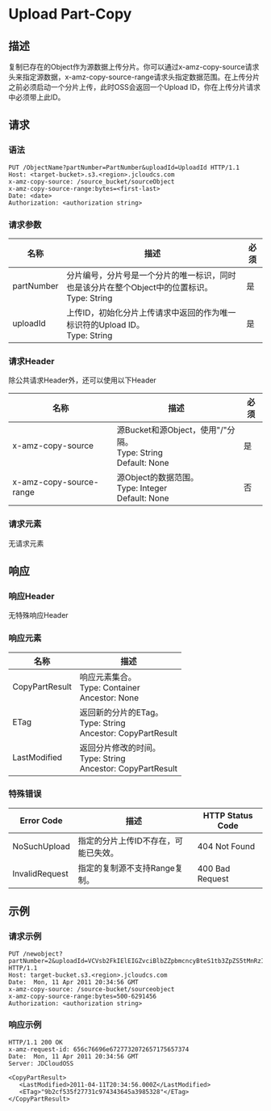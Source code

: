 # Upload Part-Copy

## 描述
复制已存在的Object作为源数据上传分片。你可以通过x-amz-copy-source请求头来指定源数据，x-amz-copy-source-range请求头指定数据范围。在上传分片之前必须启动一个分片上传，此时OSS会返回一个Upload ID，你在上传分片请求中必须带上此ID。

## 请求
### 语法
```
PUT /ObjectName?partNumber=PartNumber&uploadId=UploadId HTTP/1.1
Host: <target-bucket>.s3.<region>.jcloudcs.com 
x-amz-copy-source: /source_bucket/sourceObject
x-amz-copy-source-range:bytes=<first-last>
Date: <date>
Authorization: <authorization string>
```

### 请求参数

名称|描述|必须
---|---|---
partNumber|分片编号，分片号是一个分片的唯一标识，同时也是该分片在整个Object中的位置标识。<br>Type: String|是
uploadId|上传ID，初始化分片上传请求中返回的作为唯一标识符的Upload ID。<br>Type: String|是
### 请求Header
除公共请求Header外，还可以使用以下Header

名称|描述|必须
---|---|---
x-amz-copy-source|源Bucket和源Object，使用"/"分隔。<br>Type: String<br>Default: None|是
x-amz-copy-source-range|源Object的数据范围。<br>Type: Integer<br>Default: None|否

### 请求元素
无请求元素

## 响应
### 响应Header
无特殊响应Header

### 响应元素

名称|描述
---|---
CopyPartResult|响应元素集合。<br>Type: Container<br>Ancestor: None
ETag|返回新的分片的ETag。<br>Type: String<br>Ancestor: CopyPartResult
LastModified|返回分片修改的时间。<br>Type: String<br>Ancestor: CopyPartResult

### 特殊错误

Error Code|描述|HTTP Status Code
---|---|---
NoSuchUpload|指定的分片上传ID不存在，可能已失效。|404 Not Found
InvalidRequest|指定的复制源不支持Range复制。|400 Bad Request

## 示例
### 请求示例
```
PUT /newobject?partNumber=2&uploadId=VCVsb2FkIElEIGZvciBlbZZpbmcncyBteS1tb3ZpZS5tMnRzIHVwbG9hZR HTTP/1.1
Host: target-bucket.s3.<region>.jcloudcs.com
Date:  Mon, 11 Apr 2011 20:34:56 GMT
x-amz-copy-source: /source-bucket/sourceobject
x-amz-copy-source-range:bytes=500-6291456
Authorization: <authorization string>
```

### 响应示例
```
HTTP/1.1 200 OK
x-amz-request-id: 656c76696e6727732072657175657374
Date:  Mon, 11 Apr 2011 20:34:56 GMT
Server: JDCloudOSS 

<CopyPartResult>
   <LastModified>2011-04-11T20:34:56.000Z</LastModified>
   <ETag>"9b2cf535f27731c974343645a3985328"</ETag>
</CopyPartResult>
```
